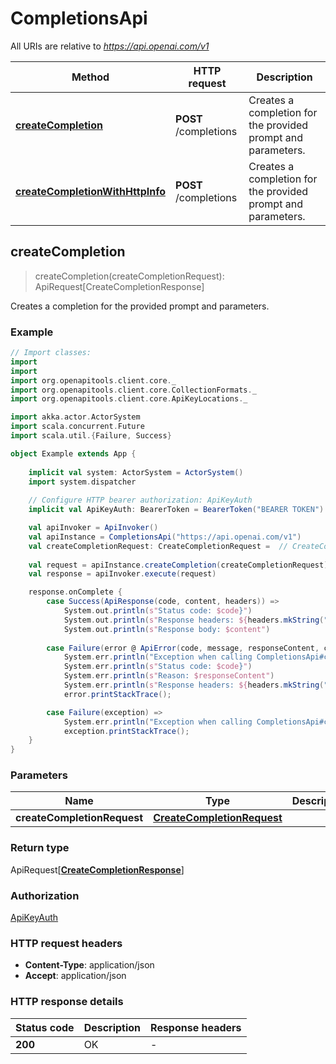 # CompletionsApi

All URIs are relative to *https://api.openai.com/v1*

Method | HTTP request | Description
------------- | ------------- | -------------
[**createCompletion**](CompletionsApi.md#createCompletion) | **POST** /completions | Creates a completion for the provided prompt and parameters.
[**createCompletionWithHttpInfo**](CompletionsApi.md#createCompletionWithHttpInfo) | **POST** /completions | Creates a completion for the provided prompt and parameters.



## createCompletion

> createCompletion(createCompletionRequest): ApiRequest[CreateCompletionResponse]

Creates a completion for the provided prompt and parameters.

### Example

```scala
// Import classes:
import 
import 
import org.openapitools.client.core._
import org.openapitools.client.core.CollectionFormats._
import org.openapitools.client.core.ApiKeyLocations._

import akka.actor.ActorSystem
import scala.concurrent.Future
import scala.util.{Failure, Success}

object Example extends App {
    
    implicit val system: ActorSystem = ActorSystem()
    import system.dispatcher
    
    // Configure HTTP bearer authorization: ApiKeyAuth
    implicit val ApiKeyAuth: BearerToken = BearerToken("BEARER TOKEN")

    val apiInvoker = ApiInvoker()
    val apiInstance = CompletionsApi("https://api.openai.com/v1")
    val createCompletionRequest: CreateCompletionRequest =  // CreateCompletionRequest | 
    
    val request = apiInstance.createCompletion(createCompletionRequest)
    val response = apiInvoker.execute(request)

    response.onComplete {
        case Success(ApiResponse(code, content, headers)) =>
            System.out.println(s"Status code: $code}")
            System.out.println(s"Response headers: ${headers.mkString(", ")}")
            System.out.println(s"Response body: $content")
        
        case Failure(error @ ApiError(code, message, responseContent, cause, headers)) =>
            System.err.println("Exception when calling CompletionsApi#createCompletion")
            System.err.println(s"Status code: $code}")
            System.err.println(s"Reason: $responseContent")
            System.err.println(s"Response headers: ${headers.mkString(", ")}")
            error.printStackTrace();

        case Failure(exception) => 
            System.err.println("Exception when calling CompletionsApi#createCompletion")
            exception.printStackTrace();
    }
}
```

### Parameters


Name | Type | Description  | Notes
------------- | ------------- | ------------- | -------------
 **createCompletionRequest** | [**CreateCompletionRequest**](CreateCompletionRequest.md)|  |

### Return type

ApiRequest[[**CreateCompletionResponse**](CreateCompletionResponse.md)]


### Authorization

[ApiKeyAuth](../README.md#ApiKeyAuth)

### HTTP request headers

- **Content-Type**: application/json
- **Accept**: application/json

### HTTP response details
| Status code | Description | Response headers |
|-------------|-------------|------------------|
| **200** | OK |  -  |


